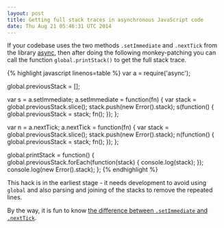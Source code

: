 ```yaml
---
layout: post
title: Getting full stack traces in asynchronous JavaScript code
date: Thu Aug 21 05:46:31 UTC 2014
---
```

If your codebase uses the two methods `.setImmediate` and `.nextTick` from the library [async](https://www.npmjs.org/package/async),
then after doing the following monkey-patching you can call the function `global.printStack()` to get the full stack trace.

{% highlight javascript linenos=table %}
var a = require('async');

global.previousStack = [];

var s = a.setImmediate;
a.setImmediate = function(fn) {
    var stack = global.previousStack.slice();
    stack.push(new Error().stack);
    s(function() {
        global.previousStack = stack;
        fn();
    });
};

var n = a.nextTick;
a.nextTick = function(fn) {
    var stack = global.previousStack.slice();
    stack.push(new Error().stack);
    n(function() {
        global.previousStack = stack;
        fn();
    });
};

global.printStack = function() {
    global.previousStack.forEach(function(stack) {
        console.log(stack);
    });
    console.log(new Error().stack);
};
{% endhighlight %}

This hack is in the earliest stage - it needs development to avoid using `global` and also parsing and joining of the stacks to remove the repeated lines.

By the way, it is fun to know [the difference between `.setImmediate` and `.nextTick`](http://stackoverflow.com/a/20296580).
